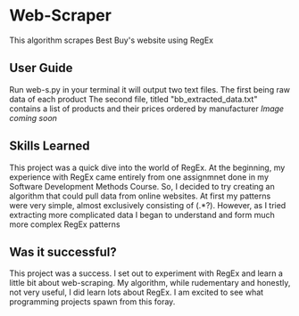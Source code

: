 # Web-Scraper
This algorithm scrapes Best Buy's website using RegEx

## User Guide
Run web-s.py in your terminal
it will output two text files. The first being raw data of each product
The second file, titled "bb_extracted_data.txt" contains a list of products and their prices ordered by manufacturer
*Image coming soon*

## Skills Learned
This project was a quick dive into the world of RegEx.
At the beginning, my experience with RegEx came entirely from one
assignmnet done in my Software Development Methods Course.
So, I decided to try creating an algorithm that could pull data from online websites.
At first my patterns were very simple, almost exclusively consisting of (.*?). 
However, as I tried extracting more complicated data I began to understand and form much more complex RegEx patterns

## Was it successful?
This project was a success. I set out to experiment with RegEx and learn a little bit about web-scraping.
My algorithm, while rudementary and honestly, not very useful, I did learn lots about RegEx. I am excited to see what
programming projects spawn from this foray.
